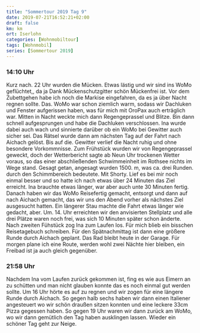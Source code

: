 ```yaml
---
title: "Sommertour 2019 Tag 9"
date: 2019-07-21T16:52:21+02:00
draft: false
km: km
ort: Iserlohn
categories: [Wohnmobiltour]
tags: [Wohnmobil]
series: [Sommertour 2019]
---
```


### 14:10 Uhr 

Kurz nach. 22 Uhr wurden die Mücken. Etwas lästig und wir sind ins WoMo geflüchtet,, da ja Dank Mückenschutzgitter schön Mückenfrei ist. Vor dem Zubettgehen habe ich noch die Markise eingefahren, da es ja über Nacht regnen sollte. Das. WoMo war schon ziemlich warm, sodass  wir Dachluken und Fenster aufgerissen haben, was für mich mit OroPax auch erträglich war. Mitten in Nacht weckte mich dann Regengeprassel und Blitze.  Bin dann schnell aufgesprungen und habe die Dachluken verschlossen. Ina wurde dabei auch wach und sinnierte darüber ob ein WoMo bei Gewitter auch sicher sei.  Das Rätsel wurde dann am nächsten Tag auf der Fahrt nach Aichach gelöst.  Bis auf die. Gewitter verlief die Nacht ruhig und ohne besondere Vorkommnisse. 
Zum Frühstück wurden wir von Regengeprassel geweckt, doch der Wetterbericht sagte ab Neun Uhr trockenen Wetter voraus, so das einer abschließenden Schwimmeinheit im Rothsee nichts im Wege stand.  Gesagt getan, angesagt wurden 1500. m, was ca. drei Runden. durch den Schimmbereich bedeutete. Mit Shorty. Lief es bei mir noch einmal besser und so hatte ich nach etwas über 24 Minuten das Ziel erreicht. Ina brauchte etwas länger, war aber auch unte 30 Minuten fertig.
Danach haben wir das WoMo Reisefertig gemacht, entsorgt und dann auf nach Aichach gemacht, das wir uns den Abend vorher als nächstes Ziel ausgesucht hatten. Ein längerer Stau machte die Fahrt etwas länger wie gedacht, aber. Um. 14. Uhr erreichten wir den anvisierten Stellplatz und alle drei Plätze waren noch frei, was sich 10 Minuten später schon änderte. 
Nach zweiten Fühstück zog Ina zum Laufen los. Für mich blieb ein bisschen Reisetagebuch schreiben. Für den Spätnachmittag ist dann eine größere Runde durch Aichach geplant. Das Rad bleibt heute in der Garage. Für morgen plane ich eine Route, werden wohl zwei Nächte hier bleiben, ein Freibad ist ja auch gleich gegenüber.

### 21:58 Uhr

Nachdem Ina vom Laufen zurück gekommen ist, fing es wie aus Eimern an zu schütten und man nicht glauben konnte das es noch einmal gut werden sollte. Um 16 Uhr hörte es auf zu regnen und wir zogen für eine längere Runde durch Aichach. So gegen halb sechs haben wir dann einen Italiener angesteuert wo wir schön draußen sitzen konnten und eine leckere 33cm Pizza gegessen haben. So gegen 19 Uhr waren wir dann zurück am WoMo, wo wir dann gemütlich den Tag haben ausklingen lassen. Wieder ein schöner Tag geht zur Neige.